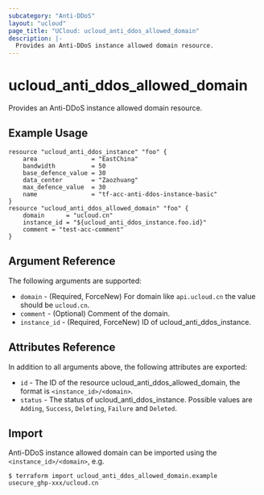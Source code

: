 ```yaml
---
subcategory: "Anti-DDoS"
layout: "ucloud"
page_title: "UCloud: ucloud_anti_ddos_allowed_domain"
description: |-
  Provides an Anti-DDoS instance allowed domain resource.
---
```


# ucloud_anti_ddos_allowed_domain

Provides an Anti-DDoS instance allowed domain resource.

## Example Usage

```hcl
resource "ucloud_anti_ddos_instance" "foo" {
    area               = "EastChina"
    bandwidth          = 50
    base_defence_value = 30
    data_center        = "Zaozhuang"
    max_defence_value  = 30
    name               = "tf-acc-anti-ddos-instance-basic"
}
resource "ucloud_anti_ddos_allowed_domain" "foo" {
    domain      = "ucloud.cn"
    instance_id = "${ucloud_anti_ddos_instance.foo.id}"
    comment = "test-acc-comment"
}
```

## Argument Reference

The following arguments are supported:

* `domain` - (Required, ForceNew) For domain like `api.ucloud.cn` the value should be `ucloud.cn`.
* `comment` - (Optional) Comment of the domain.
* `instance_id` - (Required, ForceNew) ID of ucloud_anti_ddos_instance.

## Attributes Reference

In addition to all arguments above, the following attributes are exported:

* `id` - The ID of the resource ucloud_anti_ddos_allowed_domain, the format is `<instance_id>/<domain>`.
* `status` -  The status of ucloud_anti_ddos_instance. Possible values are `Adding`, `Success`, `Deleting`, `Failure` and `Deleted`.

## Import

Anti-DDoS instance allowed domain can be imported using the `<instance_id>/<domain>`, e.g.

```
$ terraform import ucloud_anti_ddos_allowed_domain.example usecure_ghp-xxx/ucloud.cn
```
